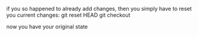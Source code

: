 if you so happened to already add changes, then you simply have to reset you current changes:
git reset HEAD
git checkout 

now you have your original state
